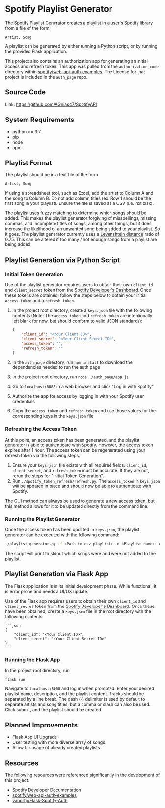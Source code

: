 # Spotify Playlist Generator

The Spotify Playlist Generator creates a playlist in a user's Spotify library from a file of the form

```text
Artist, Song
```

A playlist can be generated by either running a Python script, or by running the provided Flask application.

This project also contains an authorization app for generating an initial access and refresh token. This app was pulled from the `authorization_code` directory within 
[spotify/web-api-auth-examples](https://github.com/spotify/web-api-auth-examples). The License for that project is included in the `auth_page` repo.

## Source Code
Link: https://github.com/AGnias47/SpotifyAPI

## System Requirements

* python >= 3.7
* pip
* node
* npm

## Playlist Format

The playlist should be in a text file of the form

```text
Artist, Song
```

If using a spreadsheet tool, such as Excel, add the artist to Column A and the song to Column B. Do not add column
 titles (ex. Row 1 should be the first song in your playlist). Ensure the file is saved as a CSV (i.e. not xlsx).
 
The playlist uses fuzzy matching to determine which songs should be added. This makes the playlist generator forgiving
 of misspellings, missing commas, and incomplete titles of songs, among other things, but it does increase the likelihood
 of an unwanted song being added to your playlist. So it goes. The playlist generator currently uses a [Levenshtein
 distance](https://en.wikipedia.org/wiki/Levenshtein_distance) ratio of 0.75. This can be altered if too many / not
 enough songs from a playlist are being added.

## Playlist Generation via Python Script

### Initial Token Generation

Use of the playlist generator requires users to obtain their own `client_id` and `client_secret` token from the
 [Spotify Developer's Dashboard](https://developer.spotify.com/dashboard/applications). Once these tokens are obtained,
 follow the steps below to obtain your initial `access_token` and a `refresh_token`.

1. In the project root directory, create a `keys.json` file with the following contents 
(Note: The `access_token` and `refresh_token` are intentionally left blank for now, but 
should conform to valid JSON standards):

    ```json
    {
        "client_id": "<Your Client ID>",
        "client_secret": "<Your Client Secret ID>",
        "access_token": "",
        "refresh_token": ""
    }
    ```

2. In the `auth_page` directory, run `npm install` to download the dependencies needed to run the auth page
3. In the project root directory, run `node ./auth_page/app.js`
4. Go to `localhost:8888` in a web browser and click "Log in with Spotify"
5. Authorize the app for access by logging in with your Spotify user credentials
6. Copy the `access_token` and `refresh_token` and use those values for the corresponding keys in the `keys.json` file

### Refreshing the Access Token

At this point, an access token has been generated, and the playlist generator is able to authenticate with Spotify.
 However, the access token expires after 1 hour. The access token can be regenerated using your refresh token via
 the following steps.
 
1. Ensure your `keys.json` file exists with all required fields. `client_id`, `client_secret`, and `refresh_token` must
 be accurate. If they are not, rerun the steps for "Initial Token Generation".
2. Run `./spotify_token_refresh/refresh.py`. The `access_token` in `keys.json` will be updated in place and should now
 be able to authenticate with Spotify.
 
The GUI method can always be used to generate a new access token, but this method allows for it to be updated directly
 from the command line.
 
### Running the Playlist Generator

Once the access token has been updated in `keys.json`, the playlist generator can be executed with the following command:

```bash
./playlist_generator.py -f <Path to csv playlist> -n <Playlist name> -d <Playlist description (Optional)>
```

The script will print to stdout which songs were and were not added to the playlist.

## Playlist Generation via Flask App

The Flask application is in its initial development phase. While functional, it is error prone and needs a UI/UX update.

Use of the Flask app requires users to obtain their own `client_id` and `client_secret` token from the
 [Spotify Developer's Dashboard](https://developer.spotify.com/dashboard/applications). Once these have 
been obtained, create a `keys.json` file in the root directory with the following contents:

    ```json
    {
        "client_id": "<Your Client ID>",
        "client_secret": "<Your Client Secret ID>"
    }
    ```

### Running the Flask App

In the project root directory, run

```commandline
flask run
```

Navigate to `localhost:5000` and log in when prompted. Enter your desired playlist name, description, and the 
playlist content. Tracks should be separated by a line break. The dash (-) delimiter is used by default to separate
artists and song titles, but a comma or slash can also be used. Click submit, and the playlist should be created.

## Planned Improvements

* Flask App UI Upgrade
* User testing with more diverse array of songs
* Allow for usage of already created playlists

## Resources

The following resources were referenced significantly in the development of this project:

* [Spotify Developer Documentation](https://developer.spotify.com/documentation/web-api/)
* [spotify/web-api-auth-examples](https://github.com/spotify/web-api-auth-examples)  
* [vanortg/Flask-Spotify-Auth](https://github.com/vanortg/Flask-Spotify-Auth)
